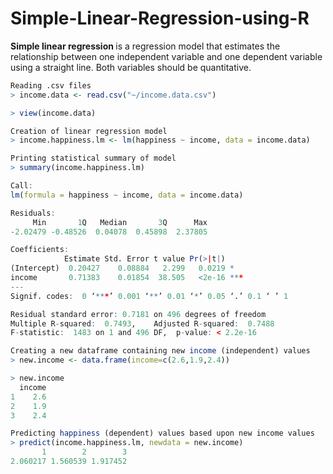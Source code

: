 # Simple-Linear-Regression-using-R

<b> Simple linear regression </b> is a regression model that estimates the relationship between one independent variable and one dependent variable using a straight line. Both variables should be quantitative.

``` r
Reading .csv files
> income.data <- read.csv("~/income.data.csv")

> view(income.data)

Creation of linear regression model
> income.happiness.lm <- lm(happiness ~ income, data = income.data)

Printing statistical summary of model
> summary(income.happiness.lm)

Call:
lm(formula = happiness ~ income, data = income.data)

Residuals:
     Min       1Q   Median       3Q      Max 
-2.02479 -0.48526  0.04078  0.45898  2.37805 

Coefficients:
            Estimate Std. Error t value Pr(>|t|)    
(Intercept)  0.20427    0.08884   2.299   0.0219 *  
income       0.71383    0.01854  38.505   <2e-16 ***
---
Signif. codes:  0 ‘***’ 0.001 ‘**’ 0.01 ‘*’ 0.05 ‘.’ 0.1 ‘ ’ 1

Residual standard error: 0.7181 on 496 degrees of freedom
Multiple R-squared:  0.7493,	Adjusted R-squared:  0.7488 
F-statistic:  1483 on 1 and 496 DF,  p-value: < 2.2e-16

Creating a new dataframe containing new income (independent) values
> new.income <- data.frame(income=c(2.6,1.9,2.4))

> new.income
  income
1    2.6
2    1.9
3    2.4

Predicting happiness (dependent) values based upon new income values
> predict(income.happiness.lm, newdata = new.income)
       1        2        3 
2.060217 1.560539 1.917452 
 ```
